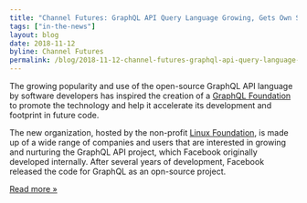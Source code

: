 ```yaml
---
title: "Channel Futures: GraphQL API Query Language Growing, Gets Own Support Foundation"
tags: ["in-the-news"]
layout: blog
date: 2018-11-12
byline: Channel Futures
permalink: /blog/2018-11-12-channel-futures-graphql-api-query-language-growing
---
```


The growing popularity and use of the open-source GraphQL API language by software developers has inspired the creation of a [GraphQL Foundation](https://www.linuxfoundation.org/press-release/2018/11/intent_to_form_graphql/) to promote the technology and help it accelerate its development and footprint in future code.

<!-- more -->

The new organization, hosted by the non-profit [Linux Foundation](http://www.linuxfoundation.org/), is made up of a wide range of companies and users that are interested in growing and nurturing the GraphQL API project, which Facebook originally developed internally. After several years of development, Facebook released the code for GraphQL as an opn-source project.

[Read more »](https://www.channelfutures.com/open-source/graphql-api-query-language-growing-gets-own-support-foundation
)